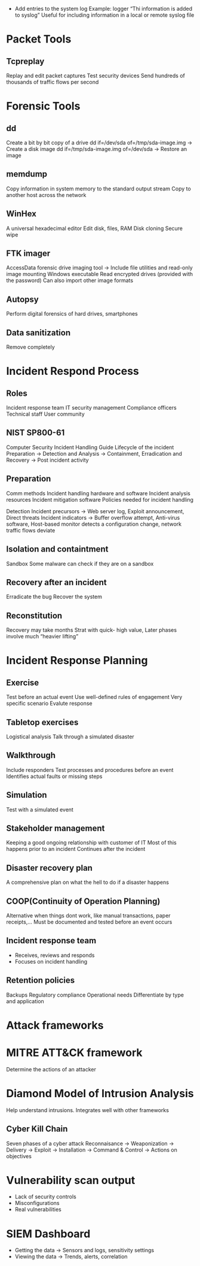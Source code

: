 - Add entries to the system log
Example: logger “Thi information is added to syslog”
Useful for including information in a local or remote syslog file


# Packet Tools
## Tcpreplay
Replay and edit packet captures
Test security devices
Send hundreds of thousands of traffic flows per second

# Forensic Tools
## dd
Create a bit by bit copy of a drive
dd if=/dev/sda of=/tmp/sda-image.img → Create a disk image
dd if=/tmp/sda-image.img of=/dev/sda → Restore an image

## memdump
Copy information in system memory to the standard output stream
Copy to another host across the network

## WinHex
A universal hexadecimal editor
Edit disk, files, RAM
Disk cloning
Secure wipe

## FTK imager
AccessData forensic drive imaging tool → Include file utilities and read-only image mounting
Windows executable
Read encrypted drives (provided with the password)
Can also import other image formats

## Autopsy
Perform digital forensics of hard drives, smartphones

## Data sanitization
Remove completely

# Incident Respond Process

## Roles
Incident response team
IT security management
Compliance officers
Technical staff
User community

## NIST SP800-61
Computer Security Incident Handling Guide
Lifecycle of the incident
Preparation → Detection and Analysis → Containment, Erradication and Recovery → Post incident activity

## Preparation
Comm methods
Incident handling hardware and software
Incident analysis resources
Incident mitigation software
Policies needed for incident handling

Detection
Incident precursors → Web server log, Exploit announcement, Direct threats
Incident indicators → Buffer overflow attempt, Anti-virus software, Host-based monitor detects a configuration change, network traffic flows deviate

## Isolation and containtment
Sandbox
Some malware can check if they are on a sandbox

## Recovery after an incident
Erradicate the bug
Recover the system

## Reconstitution
Recovery may take months
Strat with quick- high value, Later phases involve much “heavier lifting”


# Incident Response Planning

## Exercise
Test before an actual event
Use well-defined rules of engagement
Very specific scenario
Evalute response


## Tabletop exercises
Logistical analysis
Talk through a simulated disaster

## Walkthrough
Include responders
Test processes and procedures before an event
Identifies actual faults or missing steps

## Simulation
Test with a simulated  event

## Stakeholder management
Keeping a good ongoing relationship with customer of IT
Most of this happens prior to an incident
Continues after the incident


## Disaster recovery plan
A comprehensive plan on what the hell to do if a disaster happens

## COOP(Continuity of Operation Planning)
Alternative when things dont work, like manual transactions, paper receipts,… Must be documented and tested before an event occurs

## Incident response team
- Receives, reviews and responds
- Focuses on incident handling
## Retention policies
Backups
Regulatory compliance
Operational needs
Differentiate by type and application

# Attack frameworks

# MITRE ATT&CK framework
Determine the actions of an attacker

# Diamond Model of Intrusion Analysis
Help understand intrusions. Integrates well with other frameworks

## Cyber Kill Chain
Seven phases of a cyber attack
Reconnaisance → Weaponization → Delivery → Exploit → Installation → Command & Control → Actions on objectives

# Vulnerability scan output

- Lack of security controls
- Misconfigurations
- Real vulnerabilities

# SIEM Dashboard
- Getting the data → Sensors and logs, sensitivity settings
- Viewing the data → Trends, alerts, correlation